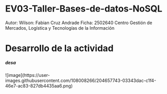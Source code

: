 # EV03-Taller-Bases-de-datos-NoSQL
Autor:
Wilson: Fabian Cruz Andrade
Ficha: 2502640
Centro Gestión de Mercados, Logística y Tecnologías de la Información

# Desarrollo de la actividad

<h5>desa</h5>
![image](https://user-images.githubusercontent.com/108008266/204657743-03343dac-c1f4-46e7-ac83-827db4435aa6.png)
